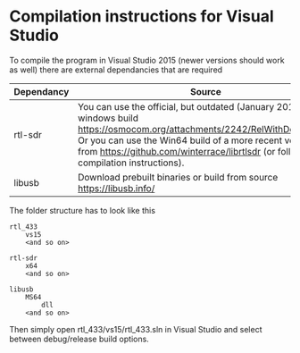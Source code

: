 # Compilation instructions for Visual Studio

To compile the program in Visual Studio 2015 (newer versions should work as well) there are external dependancies that are required

Dependancy | Source
---------|----------
 rtl-sdr | You can use the official, but outdated (January 2014)) windows build <https://osmocom.org/attachments/2242/RelWithDebInfo.zip.> Or you can use the Win64 build of a more recent version from <https://github.com/winterrace/librtlsdr> (or follow the compilation instructions).
 libusb | Download prebuilt binaries or build from source <https://libusb.info/>

The folder structure has to look like this

    rtl_433
        vs15
        <and so on>

    rtl-sdr
        x64
        <and so on>
    
    libusb
        MS64
            dll
        <and so on>

Then simply open rtl_433/vs15/rtl_433.sln in Visual Studio and select between debug/release build options.